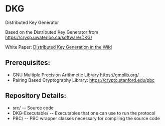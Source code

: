 # DKG
Distributed Key Generator

Based on the Distributed Key Generator from https://crysp.uwaterloo.ca/software/DKG/

White Paper: [Distributed Key Generation in the Wild](https://eprint.iacr.org/2012/377.pdf)

## Prerequisites:
* GNU Multiple Precision Arithmetic Library https://gmplib.org/
* Pairing Based Cryptography Library: https://crypto.stanford.edu/pbc

## Repository Details:
* src/ -- Source code
* DKG-Executable/ -- Executables that one can use to run the protocol
* PBC/ -- PBC wrapper classes necessary for compiling the source code
